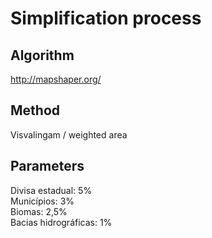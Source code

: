 # Simplification process

## Algorithm 

http://mapshaper.org/

## Method 

Visvalingam / weighted area

## Parameters

Divisa estadual: 5%  
Municípios: 3%  
Biomas: 2,5%  
Bacias hidrográficas: 1%
